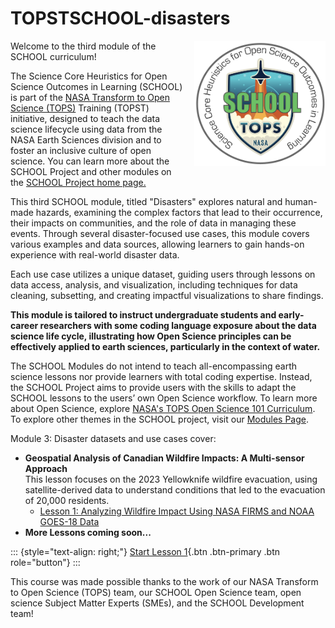 # TOPSTSCHOOL-disasters

<img src="https://raw.githubusercontent.com/ciesin-geospatial/TOPSTSCHOOL/main/images/TOPSTSCHOOL-updated-logo02.png" align="right" height="200" style="padding-left: 15px; padding-bottom: 15px;"/>

Welcome to the third module of the SCHOOL curriculum!

The Science Core Heuristics for Open Science Outcomes in Learning (SCHOOL) is part of the [NASA Transform to Open Science (TOPS)](https://nasa.github.io/Transform-to-Open-Science/) Training (TOPST) initiative, designed to teach the data science lifecycle using data from the NASA Earth Sciences division and to foster an inclusive culture of open science. You can learn more about the SCHOOL Project and other modules on the [SCHOOL Project home page.](https://ciesin-geospatial.github.io/TOPSTSCHOOL/)

This third SCHOOL module, titled "Disasters" explores natural and human-made hazards, examining the complex factors that lead to their occurrence, their impacts on communities, and the role of data in managing these events. Through several disaster-focused use cases, this module covers various examples and data sources, allowing learners to gain hands-on experience with real-world disaster data.

Each use case utilizes a unique dataset, guiding users through lessons on data access, analysis, and visualization, including techniques for data cleaning, subsetting, and creating impactful visualizations to share findings.

**This module is tailored to instruct undergraduate students and early-career researchers with some coding language exposure about the data science life cycle, illustrating how Open Science principles can be effectively applied to earth sciences, particularly in the context of water.**

The SCHOOL Modules do not intend to teach all-encompassing earth science lessons nor provide learners with total coding expertise. Instead, the SCHOOL Project aims to provide users with the skills to adapt the SCHOOL lessons to the users’ own Open Science workflow. To learn more about Open Science, explore [NASA's TOPS Open Science 101 Curriculum](https://openscience101.org/). To explore other themes in the SCHOOL project, visit our [Modules Page](https://ciesin-geospatial.github.io/TOPSTSCHOOL/modules.html).

Module 3: Disaster datasets and use cases cover:

- **Geospatial Analysis of Canadian Wildfire Impacts: A Multi-sensor Approach**  
   This lesson focuses on the 2023 Yellowknife wildfire evacuation, using satellite-derived data to understand conditions that led to the evacuation of 20,000 residents.  
    - [Lesson 1: Analyzing Wildfire Impact Using NASA FIRMS and NOAA GOES-18 Data](https://ciesin-geospatial.github.io/TOPSTSCHOOL-disasters/m302-wildfire-assessment.html)
- **More Lessons coming soon...**

::: {style="text-align: right;"}
[Start Lesson 1](https://ciesin-geospatial.github.io/TOPSTSCHOOL-disasters/m302-wildfire-assessment.html){.btn .btn-primary .btn role="button"}
:::

This course was made possible thanks to the work of our NASA Transform to Open Science (TOPS) team, our SCHOOL Open Science team, open science Subject Matter Experts (SMEs), and the SCHOOL Development team!
